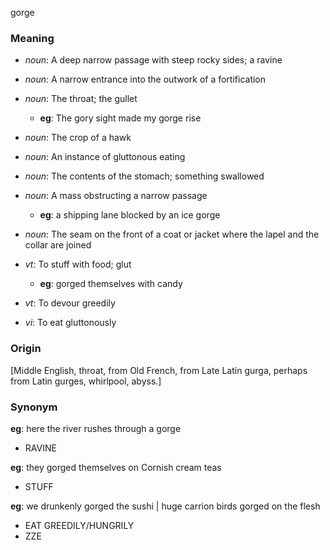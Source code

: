 gorge
### Meaning
+ _noun_: A deep narrow passage with steep rocky sides; a ravine
+ _noun_: A narrow entrance into the outwork of a fortification
+ _noun_: The throat; the gullet
    + __eg__: The gory sight made my gorge rise
+ _noun_: The crop of a hawk
+ _noun_: An instance of gluttonous eating
+ _noun_: The contents of the stomach; something swallowed
+ _noun_: A mass obstructing a narrow passage
    + __eg__: a shipping lane blocked by an ice gorge
+ _noun_: The seam on the front of a coat or jacket where the lapel and the collar are joined

+ _vt_: To stuff with food; glut
    + __eg__: gorged themselves with candy
+ _vt_: To devour greedily
+ _vi_: To eat gluttonously

### Origin

[Middle English, throat, from Old French, from Late Latin gurga, perhaps from Latin gurges, whirlpool, abyss.]

### Synonym

__eg__: here the river rushes through a gorge

+ RAVINE

__eg__: they gorged themselves on Cornish cream teas

+ STUFF

__eg__: we drunkenly gorged the sushi | huge carrion birds gorged on the flesh

+ EAT GREEDILY/HUNGRILY
+ ZZE



